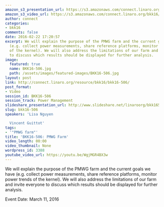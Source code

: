 ```yaml
---
amazon_s3_presentation_url: https://s3.amazonaws.com/connect.linaro.org/bkk16/Presentations/Friday/BKK16-506.pdf
amazon_s3_video_url: https://s3.amazonaws.com/connect.linaro.org/bkk16/Videos/Friday/BKK16-506%20PMWG%20Farm.mp4
author: connect
categories:
- bkk16
comments: false
date: 2016-02-22 17:20:57
excerpt: We will explain the purpose of the PMWG farm and the current goals we have
  (e.g. collect power measurements, share reference platforms, monitor power trends
  of the kernel). We will also address the limitations of our farm and invite everyone
  to discuss which results should be displayed for further analysis.
image:
  featured: true
  name: BKK16-506.jpg
  path: /assets/images/featured-images/BKK16-506.jpg
layout: post
link: http://connect.linaro.org/resource/bkk16/bkk16-506/
post_format:
- Video
session_id: BKK16-506
session_track: Power Management
slideshare_presentation_url: http://www.slideshare.net/linaroorg/bkk16506-pmwg-farm
slug: bkk16-506
speakers: 'Lisa Nguyen

  Vincent Guittot'
tags:
- '"PMWG farm"'
title: 'BKK16-506: PMWG Farm'
video_length: 00:00
video_thumbnail: None
wordpress_id: 3388
youtube_video_url: https://youtu.be/WgjMGR4BX3w
---
```


We will explain the purpose of the PMWG farm and the current goals we have (e.g. collect power measurements, share reference platforms, monitor power trends of the kernel). We will also address the limitations of our farm and invite everyone to discuss which results should be displayed for further analysis.

Event Date: March 11, 2016